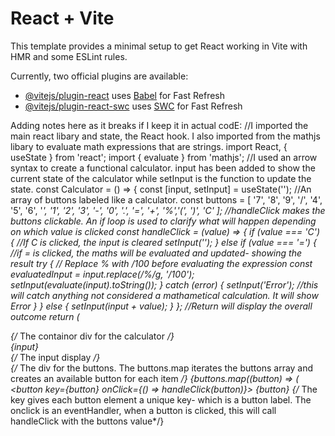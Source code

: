 # React + Vite

This template provides a minimal setup to get React working in Vite with HMR and some ESLint rules.

Currently, two official plugins are available:

- [@vitejs/plugin-react](https://github.com/vitejs/vite-plugin-react/blob/main/packages/plugin-react/README.md) uses [Babel](https://babeljs.io/) for Fast Refresh
- [@vitejs/plugin-react-swc](https://github.com/vitejs/vite-plugin-react-swc) uses [SWC](https://swc.rs/) for Fast Refresh


Adding notes here as it breaks if I keep it in actual codE:
 //I imported the main react libary and state, the React hook. I also imported from the mathjs libary to evaluate math expressions that are strings.
import React, { useState } from 'react';
import { evaluate } from 'mathjs';
//I used an arrow syntax to create a functional calculator. input has been added to show the current state of the calculator while setInput is the function to update the state.
const Calculator = () => {
  const [input, setInput] = useState('');
 //An array of buttons labeled like a calculator.
  const buttons = [
    '7', '8', '9', '/',
    '4', '5', '6', '*',
    '1', '2', '3', '-',
    '0', '.', '=', '+',
    '%','(', ')', 'C'
  ];
 //handleClick makes the buttons clickable. An if loop is used to clarify what will happen depending on which value is clicked
  const handleClick = (value) => {
    if (value === 'C') { //If C is clicked, the input is cleared
      setInput('');
    } else if (value === '=') { //if = is clicked, the maths will be evaluated and updated- showing the result
      try {
        // Replace % with /100 before evaluating the expression
        const evaluatedInput = input.replace(/%/g, '/100');
        setInput(evaluate(input).toString());
      } catch (error) {
        setInput('Error'); //this will catch anything not considered a mathametical calculation. It will show Error
      }
    } else {
      setInput(input + value);
    }
  };
 //Return will display the overall outcome
  return (
    <div className="calculator"> {/* The containor div for the calculator */}
      <div className="display">{input}</div> {/* The input display */}
      <div className="buttons"> {/* The div for the buttons. The buttons.map iterates the buttons array and creates an available button for each item */}
        {buttons.map((button) => ( 
          <button key={button} onClick={() => handleClick(button)}>
            {button}
          </button> {/* The key gives each button element a unique key- which is a button label. The onclick is an eventHandler, when a button is clicked, this will call handleClick with the buttons value*/}
